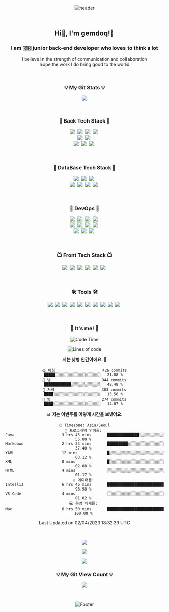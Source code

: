 <div align="center">
  
  ![header](https://capsule-render.vercel.app/api?type=cylinder&color=gradient&customColorList=1,2,3&height=150&section=header&text=HelloWorld!&fontSize=80&animation=twinkling)
  
  <br>
  
  <h2 align="center"> Hi👋, I'm gemdoq!🤗</h2>
  <h3 align="center">I am 🇰🇷 junior back-end developer who loves to think a lot</h3>
  
  <p align="center">
    I believe in the strength of communication and collaboration<br/>
    hope the work I do bring good to the world
  </p>

  <br>
  
  <h3 align="center">💡 My Git Stats 💡</h3>
  
  <p align="center">
    <a href="https://github.com/gemdoq">
      <img align="center" src="https://github-readme-stats.vercel.app/api?username=gemdoq&hide=contribs,prs&hide_title=true&show_icons=true&include_all_commits=true&theme=nord" />
    </a>
  </p>
  
  <br>
  
  <h3 align="center">🍳 Back Tech Stack 🍳</h3>
  
  <p align="center">
    <img src="https://img.shields.io/badge/JavaScript-F7DF1E?style=for-the-badge&logo=javascript&logoColor=white"/>&nbsp
    <img src="https://img.shields.io/badge/TypeScript-3178C6?style=for-the-badge&logo=ts-node&logoColor=white"/>&nbsp
    <img src="https://img.shields.io/badge/NodeJS-339933?style=for-the-badge&logo=Node.js&logoColor=white"/>&nbsp
    <img src="https://img.shields.io/badge/Express-000000?style=for-the-badge&logo=express&logoColor=white"/>&nbsp
    <br>
    <img src="https://img.shields.io/badge/JAVA-007396?style=for-the-badge&logo=java&logoColor=white"/>&nbsp
    <img src="https://img.shields.io/badge/Gradle-02303A?style=for-the-badge&logo=Gradle&logoColor=white"/>&nbsp
    <br>
    <img src="https://img.shields.io/badge/Spring-6DB33F?style=for-the-badge&logo=Spring&logoColor=white"/>&nbsp
    <img src="https://img.shields.io/badge/Spring Boot-6DB33F?style=for-the-badge&logo=Spring Boot&logoColor=white"/>&nbsp
    <img src="https://img.shields.io/badge/Spring Security-6DB33F?style=for-the-badge&logo=Spring Security&logoColor=white"/>&nbsp
  </p>
  
  <br>
   
  <h3 align="center">💽 DataBase Tech Stack 💽</h3>
   
  <p align="center">
    <img src="https://img.shields.io/badge/MySQL-4479A1?style=for-the-badge&logo=MySql&logoColor=white"/>&nbsp
    <img src="https://img.shields.io/badge/MariaDB-003545?style=for-the-badge&logo=mariadb&logoColor=white"/>&nbsp
    <img src="https://img.shields.io/badge/Sequelize-52B0E7?style=for-the-badge&logo=Sequelize&logoColor=white"/>&nbsp
    <br>
    <img src="https://img.shields.io/badge/MongoDB-47A248?style=for-the-badge&logo=mongodb&logoColor=white"/>&nbsp
    <img src="https://img.shields.io/badge/Amazon DynamoDB-4053D6?style=for-the-badge&logo=Amazon DynamoDB&logoColor=white"/>&nbsp
    <img src="https://img.shields.io/badge/Amazon RDS-527FFF?style=for-the-badge&logo=Amazon RDS&logoColor=white"/>&nbsp
    <img src="https://img.shields.io/badge/Amazon S3-569A31?style=for-the-badge&logo=Amazon S3&logoColor=white"/>&nbsp
  </p>
  
  <br>
   
  <h3 align="center">📎 DevOps 📎</h3>
  
  <p align="center">
    <img src="https://img.shields.io/badge/Docker-2496ED?style=for-the-badge&logo=Docker&logoColor=white"/>&nbsp
    <img src="https://img.shields.io/badge/GitHub Actions-2088FF?style=for-the-badge&logo=GitHub Actions&logoColor=white"/>&nbsp
    <img src="https://img.shields.io/badge/GitLab-333664?style=for-the-badge&logo=gitlab&logoColor=white"/>&nbsp
    <img src="https://img.shields.io/badge/Jenkins-D24939?style=for-the-badge&logo=Jenkins&logoColor=white"/>&nbsp
    <br>
    <img src="https://img.shields.io/badge/Amazon EC2-FF9900?style=for-the-badge&logo=Amazon EC2&logoColor=white"/>&nbsp
    <img src="https://img.shields.io/badge/Amazon Lambda-FF9900?style=for-the-badge&logo=AWS Lambda&logoColor=white"/>&nbsp
    <img src="https://img.shields.io/badge/Amazon API Gateway-FF4F8B?style=for-the-badge&logo=Amazon API Gateway&logoColor=white"/>&nbsp
    <img src="https://img.shields.io/badge/Amazon CloudWatch-FF4F8B?style=for-the-badge&logo=Amazon CloudWatch&logoColor=white"/>&nbsp
    <br>
    <img src="https://img.shields.io/badge/CloudFlare-F38020?style=for-the-badge&logo=Cloudflare&logoColor=white"/>&nbsp
    <img src="https://img.shields.io/badge/Netlify-00C7B7?style=for-the-badge&logo=Netlify&logoColor=white"/>&nbsp
    <img src="https://img.shields.io/badge/Vercel-000000?style=for-the-badge&logo=Vercel&logoColor=white"/>&nbsp
  </p>

  <br>
  
  <h3 align="center">📺 Front Tech Stack 📺</h3>
  
  <p align="center">
    <img src="https://img.shields.io/badge/HTML-E34F26?style=for-the-badge&logo=html5&logoColor=white"/>&nbsp
    <img src="https://img.shields.io/badge/CSS-1572B6?style=for-the-badge&logo=css3&logoColor=white"/>&nbsp
    <img src="https://img.shields.io/badge/Bootstrap-7952B3?style=for-the-badge&logo=bootstrap&logoColor=white"/>&nbsp
    <img src="https://img.shields.io/badge/Font Awesome-528DD7?style=for-the-badge&logo=fontawesome&logoColor=white"/>&nbsp
    <img src="https://img.shields.io/badge/React-61DAFB?style=for-the-badge&logo=React&logoColor=white"/>&nbsp
    <img src="https://img.shields.io/badge/Flutter-02569B?style=for-the-badge&logo=Flutter&logoColor=white"/>&nbsp
  </p>
  
  <br>
  
  <h3 align="center">🛠 Tools 🛠</h3>
  
  <p align="center">
    <img src="https://img.shields.io/badge/VSCode-007ACC?style=for-the-badge&logo=visualstudiocode&logoColor=white"/>&nbsp
    <img src="https://img.shields.io/badge/Eclipse IDE-2C2255?style=for-the-badge&logo=css3&logoColor=white"/>&nbsp
    <img src="https://img.shields.io/badge/IntelliJ_IDEA-000000?style=for-the-badge&logo=intellij idea&logoColor=white"/>&nbsp
    <img src="https://img.shields.io/badge/Postman-FF6C37?style=for-the-badge&logo=Postman&logoColor=white"/>&nbsp
    <img src="https://img.shields.io/badge/Android Studio-3DDC84?style=for-the-badge&logo=androidstudio&logoColor=white"/>&nbsp
    <img src="https://img.shields.io/badge/GitHub-181717?style=for-the-badge&logo=github&logoColor=white"/>&nbsp
    <img src="https://img.shields.io/badge/Notion-000000?style=for-the-badge&logo=notion&logoColor=white"/>&nbsp
    <img src="https://img.shields.io/badge/Discord-5865F2?style=for-the-badge&logo=discord&logoColor=white"/>&nbsp
    <img src="https://img.shields.io/badge/Slack-4A154B?style=for-the-badge&logo=slack&logoColor=white"/>&nbsp
    <img src="https://img.shields.io/badge/Trello-0052CC?style=for-the-badge&logo=trello&logoColor=white"/>&nbsp
  </p>

  <br>
  
  <h3 align="center">💪 It's me! 💪</h3>
  
<!--START_SECTION:waka-->
  ![Code Time](http://img.shields.io/badge/Code%20Time-405%20hrs%2028%20mins-blue)
  
  ![Lines of code](https://img.shields.io/badge/%EC%A0%80%EB%8A%94%20%EC%97%AC%ED%83%9C%EA%B9%8C%EC%A7%80%20-8.3%20million%20%EC%A4%84%EC%9D%98%20%EC%BD%94%EB%93%9C%EB%A5%BC%20%EC%9E%91%EC%84%B1%ED%96%88%EC%96%B4%EC%9A%94.-blue)

**저는 낮형 인간이에요. 🐤** 

```text
🌞 아침                     426 commits         █████░░░░░░░░░░░░░░░░░░░░   21.88 % 
🌆 낮　                     944 commits         ████████████░░░░░░░░░░░░░   48.48 % 
🌃 저녁                     303 commits         ████░░░░░░░░░░░░░░░░░░░░░   15.56 % 
🌙 밤　                     274 commits         ████░░░░░░░░░░░░░░░░░░░░░   14.07 % 
```


📊 **저는 이번주를 이렇게 시간을 보냈어요.** 

```text
🕑︎ Timezone: Asia/Seoul
💬 프로그래밍 언어들: 
Java                     3 hrs 45 mins       ██████████████░░░░░░░░░░░   55.00 % 
Markdown                 2 hrs 33 mins       █████████░░░░░░░░░░░░░░░░   37.40 % 
YAML                     12 mins             █░░░░░░░░░░░░░░░░░░░░░░░░   03.12 % 
XML                      8 mins              █░░░░░░░░░░░░░░░░░░░░░░░░   02.08 % 
HTML                     4 mins              ░░░░░░░░░░░░░░░░░░░░░░░░░   01.17 % 
🔥 에디터들: 
IntelliJ                 6 hrs 46 mins       █████████████████████████   98.98 % 
VS Code                  4 mins              ░░░░░░░░░░░░░░░░░░░░░░░░░   01.02 % 
💻 운영 체제들: 
Mac                      6 hrs 50 mins       █████████████████████████   100.00 % 
```


 Last Updated on 02/04/2023 18:32:39 UTC
<!--END_SECTION:waka-->
  
  <br>
  
  <p align="center">
    <a href="https://gemdoq.github.io/" target="_blank"><img src="https://img.shields.io/badge/BLOG-669966?style=for-the-badge&logo=GitLab&logoColor=003333"/></a>
  </p>
  <p align="center">
    <a href="https://www.notion.so/everforest/a522ab93de524191b439fbd4d076b53e?pvs=4" target="_blank"><img src="https://img.shields.io/badge/Resume-669966?style=for-the-badge&logo=notion&logoColor=003333"/></a>
  </p>
  <p align="center">
    <a href="gemdoq@gmail.com" target="_blank"><img src="https://img.shields.io/badge/gemdoq@gmail.com-FF3333?style=for-the-badge&logo=Gmail&logoColor=white"/></a>
  </p>
  
  <h3 align="center">💡 My Git View Count 💡</h3>
  
  <p align="center">
    <a href="https://hits.seeyoufarm.com"><img src="https://hits.seeyoufarm.com/api/count/incr/badge.svg?url=https%3A%2F%2Fgithub.com%2Fgemdoq&count_bg=%2379C83D&title_bg=%23555555&icon=&icon_color=%23E7E7E7&title=hits&edge_flat=false"/></a>
  </p>
  
  <br>
  
![Footer](https://capsule-render.vercel.app/api?type=waving&color=gradient&customColorList=1,2,3&height=170&section=footer)
</div>
